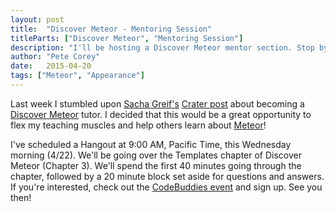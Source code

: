 ```yaml
---
layout: post
title:  "Discover Meteor - Mentoring Session"
titleParts: ["Discover Meteor", "Mentoring Session"]
description: "I'll be hosting a Discover Meteor mentor section. Stop by and ask questions!"
author: "Pete Corey"
date:   2015-04-20
tags: ["Meteor", "Appearance"]
---
```


Last week I stumbled upon [Sacha Greif's](http://sachagreif.com/) [Crater post](https://crater.io/posts/c4aeY6evYZZoR9kWs) about becoming a [Discover Meteor](https://www.discovermeteor.com/) tutor. I decided that this would be a great opportunity to flex my teaching muscles and help others learn about [Meteor](https://www.meteor.com/)!

I've scheduled a Hangout at 9:00 AM, Pacific Time, this Wednesday morning (4/22). We'll be going over the Templates chapter of Discover Meteor (Chapter 3). We'll spend the first 40 minutes going through the chapter, followed by a 20 minute block set aside for questions and answers. If you're interested, check out the [CodeBuddies event](http://hangouts.codebuddies.org/posts/58pB2ZzCdZfZhuxh4) and sign up. See you then!
